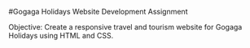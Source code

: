 #Gogaga Holidays Website Development Assignment

Objective: Create a responsive travel and tourism website for Gogaga Holidays using HTML and CSS.
